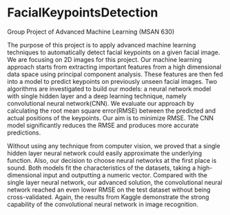 # FacialKeypointsDetection
Group Project of Advanced Machine Learning (MSAN 630)

The purpose of this project is to apply advanced machine learning techniques to automatically detect facial keypoints on a given facial image. We are focusing on 2D images for this project. Our machine learning approach starts from extracting important features from a high dimensional data space using principal component analysis. These features are then fed into a model to predict keypoints on previously unseen facial images. Two algorithms are investigated to build our models: a  neural network model with single hidden layer and a deep learning technique, namely convolutional neural network(CNN). We evaluate our approach by calculating the root mean square error(RMSE) between the predicted and actual positions of the keypoints. Our aim is to minimize RMSE. The CNN model significantly reduces the RMSE and produces more accurate predictions.

Without using any technique from computer vision, we proved that a single hidden layer neural network could easily approximate the underlying function. Also, our decision to choose neural networks at the first place is sound. Both models fit the characteristics of the datasets, taking a high-dimensional input and outputting a numeric vector. Compared with the single layer neural network, our advanced solution, the convolutional neural network reached an even lower RMSE on the test dataset without being cross-validated. Again, the results from Kaggle demonstrate the strong capability of the convolutional neural network in image recognition. 
